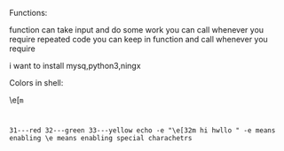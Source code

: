 Functions:

function can take input and do some work you can call whenever you require
repeated code you can keep in function and call whenever you require

i want to install mysq,python3,ningx

Colors in shell:

\e[<code>m

31---red
32---green
33---yellow
echo -e "\e[32m hi hwllo "
 -e means enabling
 \e means enabling special charachetrs
